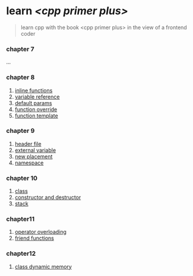 # learn *\<cpp primer plus\>*

> learn cpp with the book \<cpp primer plus\> in the view of a frontend coder

### chapter 7

...

### chapter 8

1. [inline functions](./src/chapter8/1_inline_functions.cpp)
2. [variable reference](./src/chapter8/2_variable_reference.cpp)
3. [default params](./src/chapter8/3_default_params.cpp)
4. [function override](./src/chapter8/4_function_override.cpp)
5. [function template](./src/chapter8/5_function_template.cpp)

### chapter 9

1. [header file](./src/chapter9/1_using_header_file.cpp)
2. [external variable](./src/chapter9/2_use_external_variable/index.cpp)
3. [new placement](./src/chapter9/3_new_placement.cpp)
4. [namespace](./src/chapter9/4_use_namespace/index.cpp)

### chapter 10

1. [class](./src/chapter10/1_stock_class/use_stock.cpp)
2. [constructor and destructor](./src/chapter10/2_stock_class_constructed/use_stock.cpp)
3. [stack](./src/chapter10/3_stack/use_stack.cpp)

### chapter11

1. [operator overloading](./src/chapter11/1_operator_overloading/use_operator_overloading.cpp)
2. [friend functions](./src/chapter11/2_vector/use_vector.cpp)

### chapter12

1. [class dynamic memory](./src/chapter12/1_class_dynamic_memory/use_string.cpp)
